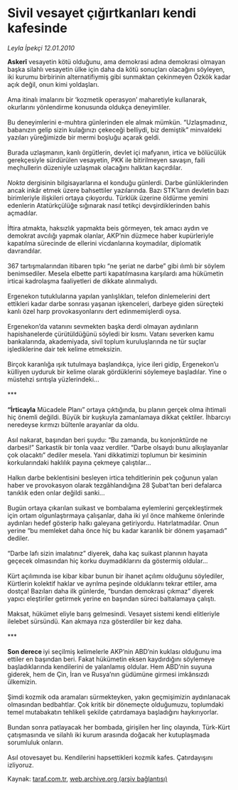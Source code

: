 # Sivil vesayet çığırtkanları kendi kafesinde

*Leyla İpekçi 12.01.2010*

<div class="yazi"><b>Askerî</b> vesayetin kötü olduğunu, ama demokrasi adına demokrasi olmayan başka silahlı vesayetin ülke için daha da kötü sonuçları olacağını söyleyen, iki kurumu birbirinin alternatifiymiş gibi sunmaktan çekinmeyen Özkök kadar açık değil, onun kimi yoldaşları. <br/><br/>Ama itinalı imalarını bir ‘kozmetik operasyon’ maharetiyle kullanarak, okurlarını yönlendirme konusunda oldukça deneyimliler. <br/><br/>Bu deneyimlerini e-muhtıra günlerinden ele almak mümkün. “Uzlaşmadınız, babanızın gelip sizin kulağınızı çekeceği belliydi, biz demiştik” minvaldeki yazıları yüreğimizde bir mermi boşluğu açarak geldi. <br/><br/>Burada uzlaşmanın, kanlı örgütlerin, devlet içi mafyanın, irtica ve bölücülük gerekçesiyle sürdürülen vesayetin, PKK ile bitirilmeyen savaşın, faili meçhullerin düzeniyle uzlaşmak olacağını halktan kaçırdılar. <i><br/><br/>Nokta</i> dergisinin bilgisayarlarına el konduğu günlerdi. Darbe günlüklerinden ancak inkâr etmek üzere bahsettiler yazılarında. Bazı STK’ların devletin bazı birimleriyle ilişkileri ortaya çıkıyordu. Türklük üzerine öldürme yemini edenlerin Atatürkçülüğe sığınarak nasıl tetikçi devşirdiklerinden bahis açmadılar. <br/><br/>İftira atmakta, haksızlık yapmakta beis görmeyen, tek amacı aydın ve demokrat avcılığı yapmak olanlar, AKP’nin düzmece haber kupürleriyle kapatılma sürecinde de ellerini vicdanlarına koymadılar, diplomatik davrandılar. <br/><br/>367 tartışmalarından itibaren tıpkı “ne şeriat ne darbe” gibi ılımlı bir söylem benimsediler. Mesela elbette parti kapatılmasına karşılardı ama hükümetin irticai kadrolaşma faaliyetleri de dikkate alınmalıydı. <br/><br/>Ergenekon tutuklularına yapılan yanlışlıkları, telefon dinlemelerini dert ettikleri kadar darbe sonrası yaşanan işkenceleri, darbeye giden süreçteki kanlı özel harp provokasyonlarını dert edinmemişlerdi oysa. <br/><br/>Ergenekon’da vatanını sevmekten başka derdi olmayan aydınların hapishanelerde çürütüldüğünü söyledi bir kısmı. Vatanı severken kamu bankalarında, akademiyada, sivil toplum kuruluşlarında ne tür suçlar işlediklerine dair tek kelime etmeksizin. <br/><br/>Birçok karanlığa ışık tutulmaya başlandıkça, iyice ileri gidip, Ergenekon’u külliyen uyduruk bir kelime olarak gördüklerini söylemeye başladılar. Yine o müstehzi sırıtışla yüzlerindeki... <br/><br/>***<b> <br/><br/>“İrticayla</b> Mücadele Planı” ortaya çıktığında, bu planın gerçek olma ihtimali hiç önemli değildi. Büyük bir kuşkuyla zamanlamaya dikkat çektiler. İhbarcıyı neredeyse kırmızı bültenle arayanlar da oldu. <br/><br/>Asıl nakarat, başından beri şuydu: “Bu zamanda, bu konjonktürde ne darbesi!” Sarkastik bir tonla vaaz verdiler. “Darbe olsaydı bunu alkışlayanlar çok olacaktı” dediler mesela. Yani dikkatimizi toplumun bir kesiminin korkularındaki haklılık payına çekmeye çalıştılar... <br/><br/>Halkın darbe beklentisini besleyen irtica tehditlerinin pek çoğunun yalan haber ve provokasyon olarak tezgâhlandığına 28 Şubat’tan beri defalarca tanıklık eden onlar değildi sanki... <br/><br/>Bugün ortaya çıkarılan suikast ve bombalama eylemlerini gerçekleştirmek için ortam olgunlaştırmaya çalışanlar, daha iki yıl önce mahkeme önlerinde aydınları hedef gösterip halkı galeyana getiriyordu. Hatırlatmadılar. Onun yerine “bu memleket daha önce hiç bu kadar karanlık bir dönem yaşamadı” dediler. <br/><br/>“Darbe lafı sizin imalatınız” diyerek, daha kaç suikast planının hayata geçecek olmasından hiç korku duymadıklarını da göstermiş oldular... <br/><br/>Kürt açılımında ise kibar kibar bunun bir ihanet açılımı olduğunu söylediler, Kürtlerin kolektif haklar ve ayrılma peşinde olduklarını tekrar ettiler, ama dostça! Bazıları daha ilk günlerde, “bundan demokrasi çıkmaz” diyerek yapıcı eleştiriler getirmek yerine en başından süreci baltalamaya çalıştı. <br/><br/>Maksat, hükümet eliyle barış gelmesindi. Vesayet sistemi kendi elitleriyle ilelebet sürsündü. Kan akmaya rıza gösterdiler bir kez daha. <br/><br/>***<b> <br/><br/>Son derece </b>iyi seçilmiş kelimelerle AKP’nin ABD’nin kuklası olduğunu ima ettiler en başından beri. Fakat hükümetin eksen kaydırdığını söylemeye başladıklarında kendilerini de yalanlamış oldular. Hem ABD’nin suyuna giderek, hem de Çin, İran ve Rusya’nın güdümüne girmesi imkânsızdı ülkemizin. <br/><br/>Şimdi kozmik oda aramaları sürmekteyken, yakın geçmişimizin aydınlanacak olmasından bedbahtlar. Çok kritik bir dönemeçte olduğumuzu, toplumdaki temel mutabakatın tehlikeli şekilde çatırdamaya başladığını haykırıyorlar. <br/><br/>Bundan sonra patlayacak her bombada, girişilen her linç olayında, Türk-Kürt çatışmasında ve silahlı iki kurum arasında doğacak her kutuplaşmada sorumluluk onların. <br/><br/>Asıl otovesayet bu. Kendilerini hapsettikleri kozmik kafes. Çatırdayışını izliyoruz.
              </div>

Kaynak: [taraf.com.tr](http://taraf.com.tr:80/makale/9468.htm), [web.archive.org (arşiv bağlantısı)](http://web.archive.org/web/20100326102747/http://taraf.com.tr:80/makale/9468.htm)

